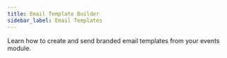 ```yaml
---
title: Email Template Builder
sidebar_label: Email Templates
---
```


Learn how to create and send branded email templates from your events module.
